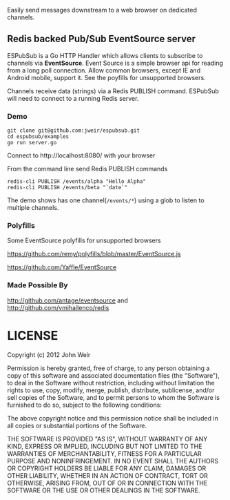 Easily send messages downstream to a web browser on dedicated channels.

## Redis backed Pub/Sub EventSource server

ESPubSub is a Go HTTP Handler which allows clients to subscribe to channels via
**EventSource**. Event Source is a simple browser api for reading from a long
poll connection. Allow common browsers, except IE and Android mobile, support
it. See the poyfills for unsupported browsers.

Channels receive data (strings) via a Redis PUBLISH command. ESPubSub
will need to connect to a running Redis server.

### Demo
    git clone git@github.com:jweir/espubsub.git
    cd espubsub/examples
    go run server.go

Connect to http://localhost:8080/ with your browser

From the command line send Redis PUBLISH commands

    redis-cli PUBLISH /events/alpha "Hello Alpha"
    redis-cli PUBLISH /events/beta "`date`"

The demo shows has one channel(`/events/*`) using a glob to listen to multiple channels.

### Polyfills

Some EventSource polyfills for unsupported browsers

https://github.com/remy/polyfills/blob/master/EventSource.js

https://github.com/Yaffle/EventSource

### Made Possible By

http://github.com/antage/eventsource and http://github.com/vmihailenco/redis

# LICENSE

Copyright (c) 2012 John Weir

Permission is hereby granted, free of charge, to any person obtaining a copy of
this software and associated documentation files (the "Software"), to deal in
the Software without restriction, including without limitation the rights to
use, copy, modify, merge, publish, distribute, sublicense, and/or sell copies
of the Software, and to permit persons to whom the Software is furnished to do
so, subject to the following conditions:

The above copyright notice and this permission notice shall be included in all
copies or substantial portions of the Software.

THE SOFTWARE IS PROVIDED "AS IS", WITHOUT WARRANTY OF ANY KIND, EXPRESS OR
IMPLIED, INCLUDING BUT NOT LIMITED TO THE WARRANTIES OF MERCHANTABILITY,
FITNESS FOR A PARTICULAR PURPOSE AND NONINFRINGEMENT. IN NO EVENT SHALL THE
AUTHORS OR COPYRIGHT HOLDERS BE LIABLE FOR ANY CLAIM, DAMAGES OR OTHER
LIABILITY, WHETHER IN AN ACTION OF CONTRACT, TORT OR OTHERWISE, ARISING FROM,
OUT OF OR IN CONNECTION WITH THE SOFTWARE OR THE USE OR OTHER DEALINGS IN THE
SOFTWARE.
